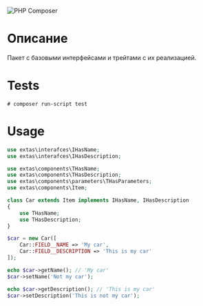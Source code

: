![PHP Composer](https://github.com/jeyroik/extas-base/workflows/PHP%20Composer/badge.svg?branch=master&event=push)

# Описание

Пакет с базовыми интерфейсами и трейтами с их реализацией.

# Tests

`# composer run-script test`

# Usage

```php
use extas\interafces\IHasName;
use extas\interafces\IHasDescription;

use extas\components\THasName;
use extas\components\THasDescription;
use extas\components\parameters\THasParameters;
use extas\components\Item;

class Car extends Item implements IHasName, IHasDescription
{
    use THasName;
    use THasDescription;
}

$car = new Car([
    Car::FIELD__NAME => 'My car',
    Car::FIELD__DESCRIPTION => 'This is my car'
]);

echo $car->getName(); // 'My car'
$car->setName('Not my car');

echo $car->getDescription(); // 'This is my car'
$car->setDescription('This is not my car');
```
